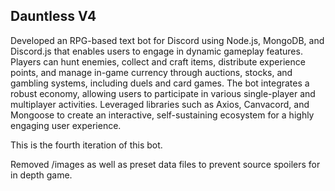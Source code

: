 ## Dauntless V4

Developed an RPG-based text bot for Discord using Node.js, MongoDB, and Discord.js that enables users to engage in dynamic gameplay features. Players can hunt enemies, collect and craft items, distribute experience points, and manage in-game currency through auctions, stocks, and gambling systems, including duels and card games. The bot integrates a robust economy, allowing users to participate in various single-player and multiplayer activities. Leveraged libraries such as Axios, Canvacord, and Mongoose to create an interactive, self-sustaining ecosystem for a highly engaging user experience.

This is the fourth iteration of this bot. 

Removed /images as well as preset data files to prevent source spoilers for in depth game. 
